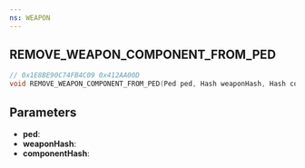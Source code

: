 ```yaml
---
ns: WEAPON
---
```

## REMOVE_WEAPON_COMPONENT_FROM_PED

```c
// 0x1E8BE90C74FB4C09 0x412AA00D
void REMOVE_WEAPON_COMPONENT_FROM_PED(Ped ped, Hash weaponHash, Hash componentHash);
```


## Parameters
* **ped**: 
* **weaponHash**: 
* **componentHash**: 

